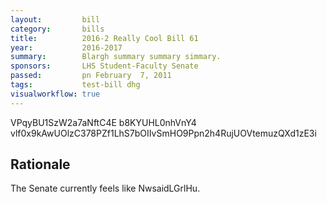 ```yaml
---
layout:         bill
category:       bills
title:          2016-2 Really Cool Bill 61
year:           2016-2017
summary:        Blargh summary summary simmary.
sponsors:       LHS Student-Faculty Senate
passed:         pn February  7, 2011
tags:           test-bill dhg
visualworkflow: true
---
```



VPqyBU1SzW2a7aNftC4E b8KYUHL0nhVnY4 vlf0x9kAwUOlzC378PZf1LhS7bOIIvSmHO9Ppn2h4RujUOVtemuzQXd1zE3i 




Rationale
---------
The Senate currently feels like NwsaidLGrlHu.
